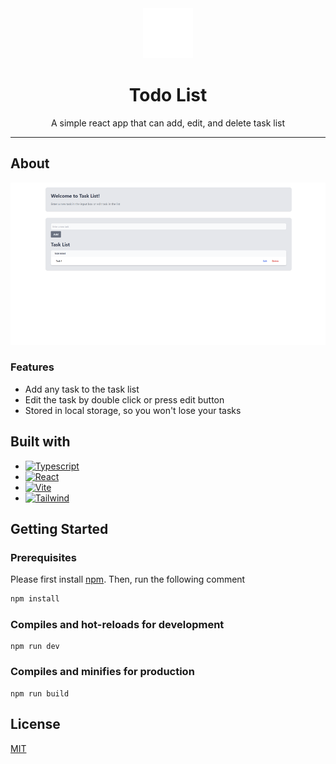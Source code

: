 <div align="center">
  <a href="https://github.com/humanhei/cantek-todo-task">
    <img src="documentation/dask.svg" alt="Logo" width="80" height="80">
  </a>
  <h1 align="center">Todo List</h1>
  <p align="center">
    A simple react app that can add, edit, and delete task list
  </p>
</div>

------
## About
[![Todo App Screen Shot][product-screenshot]](https://todo.humanhei.com)

### Features

- Add any task to the task list
- Edit the task by double click or press edit button
- Stored in local storage, so you won't lose your tasks

## Built with
- [![Typescript][Typescript]][Typescript-url]
- [![React][React.js]][React-url]
- [![Vite][Vite.js]][Vite-url]
- [![Tailwind][Tailwindcss.com]][Tailwindcss-url]

## Getting Started

### Prerequisites
Please first install [npm](https://docs.npmjs.com/downloading-and-installing-node-js-and-npm). Then, run the following comment
```bash
npm install
```
### Compiles and hot-reloads for development
```
npm run dev
```

### Compiles and minifies for production
```
npm run build
```

## License

[MIT](https://choosealicense.com/licenses/mit/)

<!-- MARKDOWN LINKS & IMAGES -->
[product-screenshot]: documentation/snapshot.png
[Typescript]: https://img.shields.io/badge/typescript-3178C6?style=for-the-badge&logo=typescript&logoColor=white
[Typescript-url]: https://www.typescriptlang.org/
[React.js]: https://img.shields.io/badge/React-20232A?style=for-the-badge&logo=react&logoColor=61DAFB
[React-url]: https://reactjs.org/
[Vite.js]: https://img.shields.io/badge/Vite-646CFF?style=for-the-badge&logo=vite&logoColor=white
[Vite-url]: https://vitejs.dev/
[Tailwindcss.com]: https://img.shields.io/badge/tailwind_CSS-06B6D4?style=for-the-badge&logo=Tailwind%20CSS&logoColor=white
[Tailwindcss-url]: https://tailwindcss.com/